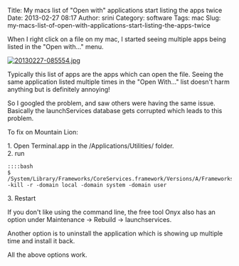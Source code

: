 Title: My macs list of "Open with" applications start listing the apps twice
Date: 2013-02-27 08:17
Author: srini
Category: software
Tags: mac
Slug: my-macs-list-of-open-with-applications-start-listing-the-apps-twice

When I right click on a file on my mac, I started seeing multiple apps
being listed in the "Open with..." menu.

[![20130227-085554.jpg]({static}/wp-content/uploads/2013/02/20130227-085554.jpg)]({static}/wp-content/uploads/2013/02/20130227-085554.jpg)

Typically this list of apps are the apps which can open the file. Seeing
the same application listed multiple times in the "Open With..." list
doesn't harm anything but is definitely annoying!

So I googled the problem, and saw others were having the same issue.
Basically the launchServices database gets corrupted which leads to this
problem.

To fix on Mountain Lion:

1\. Open Terminal.app in the /Applications/Utilities/ folder.  
2\. run

    ::::bash
    $ /System/Library/Frameworks/CoreServices.framework/Versions/A/Frameworks/LaunchServices.framework/Versions/A/Support/lsregister -kill -r -domain local -domain system -domain user  

3\. Restart

If you don't like using the command line, the free tool Onyx also has an
option under Maintenance -> Rebuild -> launchservices.

Another option is to uninstall the application which is showing up
multiple time and install it back.

All the above options work.
